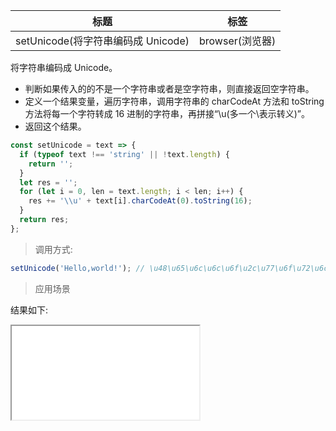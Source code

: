 | 标题                               | 标签            |
| ---------------------------------- | --------------- |
| setUnicode(将字符串编码成 Unicode) | browser(浏览器) |

将字符串编码成 Unicode。

- 判断如果传入的的不是一个字符串或者是空字符串，则直接返回空字符串。
- 定义一个结果变量，遍历字符串，调用字符串的 charCodeAt 方法和 toString 方法将每一个字符转成 16 进制的字符串，再拼接“\\u(多一个\表示转义)”。
- 返回这个结果。

```js
const setUnicode = text => {
  if (typeof text !== 'string' || !text.length) {
    return '';
  }
  let res = '';
  for (let i = 0, len = text.length; i < len; i++) {
    res += '\\u' + text[i].charCodeAt(0).toString(16);
  }
  return res;
};
```

> 调用方式:

```js
setUnicode('Hello,world!'); // \u48\u65\u6c\u6c\u6f\u2c\u77\u6f\u72\u6c\u64\u21
```

> 应用场景

<div class="code-editor" data-url="codes/javascript/html/setUnicode.html" data-language="html"></div>

结果如下:

<iframe src="codes/javascript/html/setUnicode.html"></iframe>
